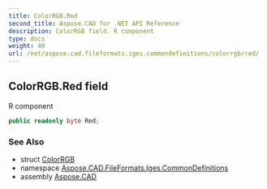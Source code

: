 ```yaml
---
title: ColorRGB.Red
second_title: Aspose.CAD for .NET API Reference
description: ColorRGB field. R component
type: docs
weight: 40
url: /net/aspose.cad.fileformats.iges.commondefinitions/colorrgb/red/
---
```

## ColorRGB.Red field

R component

```csharp
public readonly byte Red;
```

### See Also

* struct [ColorRGB](../)
* namespace [Aspose.CAD.FileFormats.Iges.CommonDefinitions](../../colorrgb/)
* assembly [Aspose.CAD](../../../)


